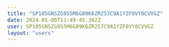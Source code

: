 ```yaml
---
title: "SP105GNSZG9S5M6G89K6ZR257C9A1YZF0VY8CVVGZ"
date: 2024-05-06T11:49:45.382Z
user: SP105GNSZG9S5M6G89K6ZR257C9A1YZF0VY8CVVGZ
layout: "users"
---
```

    